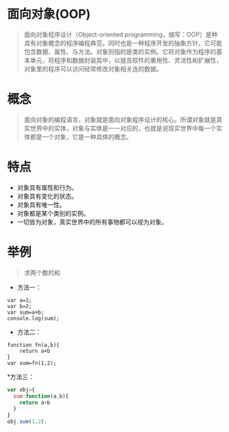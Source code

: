 # 面向对象(OOP)
> 面向对象程序设计（Object-oriented programming，缩写：OOP）是种具有对象概念的程序编程典范，同时也是一种程序开发的抽象方针。它可能包含数据、属性、与方法。对象则指的是类的实例。它将对象作为程序的基本单元，将程序和数据封装其中，以提高软件的重用性、灵活性和扩展性，对象里的程序可以访问经常修改对象相关连的数据。
# 概念
>面向对象的编程语言，对象就是面向对象程序设计的核心。所谓对象就是真实世界中的实体，对象与实体是一一对应的，也就是说现实世界中每一个实体都是一个对象，它是一种具体的概念。
# 特点
* 对象具有属性和行为。
* 对象具有变化的状态。
* 对象具有唯一性。
* 对象都是某个类别的实例。
* 一切皆为对象，真实世界中的所有事物都可以视为对象。

# 举例
>求两个数的和
* 方法一：
```
var a=1;
var b=2;
var sum=a+b;
console.log(sum);
```
* 方法二：
```
function fn(a,b){
    return a+b
}
var sum=fn(1,2);
```
*方法三：
```js
var obj={
  sum:function(a,b){
    return a+b
  }
}
obj.sum(1,2);
```
